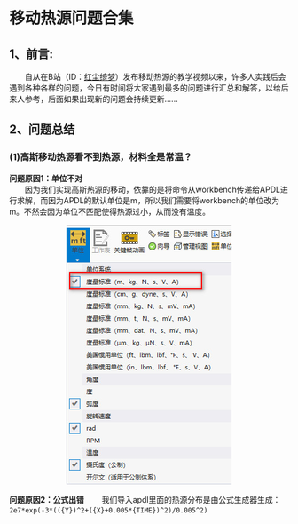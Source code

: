 # 移动热源问题合集

## 1、前言:
&emsp;&emsp;自从在B站（ID：[红尘绮梦](https://space.bilibili.com/11192949)）发布移动热源的教学视频以来，许多人实践后会遇到各种各样的问题，今日有时间将大家遇到最多的问题进行汇总和解答，以给后来人参考，后面如果出现新的问题会持续更新......

## 2、问题总结
### (1)高斯移动热源看不到热源，材料全是常温？
**问题原因1：单位不对**  
&emsp;&emsp;因为我们实现高斯热源的移动，依靠的是将命令从workbench传递给APDL进行求解，而因为APDL的默认单位是m，所以我们需要将workbench的单位改为m。不然会因为单位不匹配使得热源过小，从而没有温度。
<p align="center">
  <img src="picture\2023-08-28_144506.jpg" alt="Image" />
</p>

**问题原因2：公式出错**
&emsp;&emsp;我们导入apdl里面的热源分布是由公式生成器生成：    
```2e7*exp(-3*(({Y})^2+({X}+0.005*{TIME})^2)/0.005^2)```

